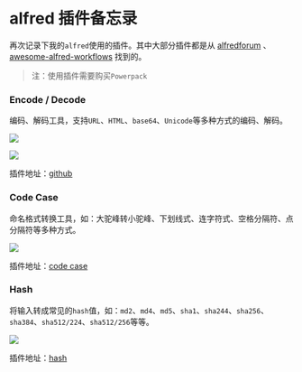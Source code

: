 # alfred 插件备忘录

再次记录下我的`alfred`使用的插件。其中大部分插件都是从 [alfredforum](https://www.alfredforum.com/) 、 [awesome-alfred-workflows](https://github.com/alfred-workflows/awesome-alfred-workflows) 找到的。

> 注：使用插件需要购买`Powerpack`

### Encode / Decode

编码、解码工具，支持`URL`、`HTML`、`base64`、`Unicode`等多种方式的编码、解码。

![](https://fudongdong-statics.oss-cn-beijing.aliyuncs.com/images/20220404/9988378ebdaa4338a56f8f1cf77751fd.png?x-oss-process=image/resize,w_800/quality,q_80)

![](https://fudongdong-statics.oss-cn-beijing.aliyuncs.com/images/20220404/e1e3e1df37764325a61034440e1bcded.png?x-oss-process=image/resize,w_800/quality,q_80)

插件地址：[github](https://github.com/willfarrell/alfred-encode-decode-workflow)

### Code Case

命名格式转换工具，如：大驼峰转小驼峰、下划线式、连字符式、空格分隔符、点分隔符等多种方式。

![](https://fudongdong-statics.oss-cn-beijing.aliyuncs.com/images/20220404/6b602f5fba024646b17827847032d390.png?x-oss-process=image/resize,w_800/quality,q_80)

插件地址：[code case](http://www.packal.org/workflow/code-case)


### Hash

将输入转成常见的`hash`值，如：`md2`、`md4`、`md5`、`sha1`、`sha244`、`sha256`、`sha384`、`sha512/224`、`sha512/256`等等。

![](https://fudongdong-statics.oss-cn-beijing.aliyuncs.com/images/20220404/780ef2831a0b41cfb942c1548837de7e.png?x-oss-process=image/resize,w_800/quality,q_80)

插件地址：[hash](https://github.com/BigLuck/alfred2-hash)



